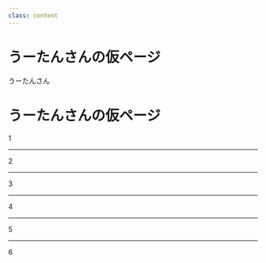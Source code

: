```yaml
---
class: content
---
```


<div class="doc-header">
  <h1>うーたんさんの仮ページ</h1>
  <div class="doc-author">うーたんさん</div>
</div>

# うーたんさんの仮ページ

1

<hr class="page-break" />

2

<hr class="page-break" />

3

<hr class="page-break" />

4

<hr class="page-break" />


5

<hr class="page-break" />

6
